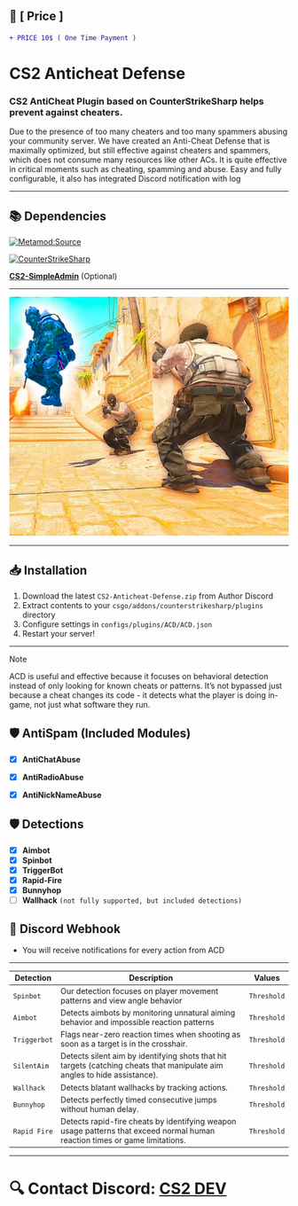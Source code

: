 ## 🛒 [ Price ]
```diff
+ PRICE 10$ ( One Time Payment )
```

# CS2 Anticheat Defense

### CS2 AntiCheat Plugin based on CounterStrikeSharp helps prevent against cheaters.


Due to the presence of too many cheaters and too many spammers abusing your community server. We have created an Anti-Cheat Defense that is maximally optimized, but still effective against cheaters and spammers, which does not consume many resources like other ACs. It is quite effective in critical moments such as cheating, spamming and abuse. Easy and fully configurable, it also has integrated Discord notification with log

---

## 📚 Dependencies
[![Metamod:Source](https://img.shields.io/badge/Metamod:Source-2d2d2d?logo=sourceengine)](https://www.sourcemm.net)

[![CounterStrikeSharp](https://img.shields.io/badge/CounterStrikeSharp-83358F)](https://github.com/roflmuffin/CounterStrikeSharp)

**[CS2-SimpleAdmin](https://github.com/daffyyyy/CS2-SimpleAdmin)** (Optional)

---

![image info](./anticheat.jpg)

---

## 📥 Installation

1. Download the latest `CS2-Anticheat-Defense.zip` from Author Discord
2. Extract contents to your `csgo/addons/counterstrikesharp/plugins` directory
3. Configure settings in `configs/plugins/ACD/ACD.json`
4. Restart your server!

---

> [!NOTE]
> ACD is useful and effective because it focuses on behavioral detection instead of only looking for known cheats or patterns.
> It’s not bypassed just because a cheat changes its code - it detects what the player is doing in-game, not just what software they run.           
>

## 🛡 AntiSpam (Included Modules)

- [x] **AntiChatAbuse**
- [x] **AntiRadioAbuse**
- [x] **AntiNickNameAbuse**


## 🛡 Detections

- [x]  **Aimbot**
- [x]  **Spinbot**
- [x]  **TriggerBot**
- [x]  **Rapid-Fire**
- [x]  **Bunnyhop**
- [ ]  **Wallhack** `(not fully supported, but included detections)`

## 🔔 Discord Webhook
- You will receive notifications for every action from ACD

---

| Detection | Description | Values |
|----------|-------------|--------|
| `Spinbot` | Our detection focuses on player movement patterns and view angle behavior | `Threshold` |
| `Aimbot` | Detects aimbots by monitoring unnatural aiming behavior and impossible reaction patterns | `Threshold` |
| `Triggerbot` | Flags near-zero reaction times when shooting as soon as a target is in the crosshair. | `Threshold` |
| `SilentAim` | Detects silent aim by identifying shots that hit targets (catching cheats that manipulate aim angles to hide assistance). | `Threshold` |
| `Wallhack` | Detects blatant wallhacks by tracking actions. | `Threshold` |
| `Bunnyhop` | Detects perfectly timed consecutive jumps without human delay. | `Threshold` |
| `Rapid Fire` | Detects rapid-fire cheats by identifying weapon usage patterns that exceed normal human reaction times or game limitations. | `Threshold` |

---

# 🔍 Contact Discord: **[CS2 DEV](https://discord.gg/d5uvMmUpuE)**

